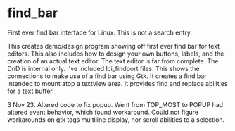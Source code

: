 # find_bar
First ever find bar interface for Linux. This is not a search entry.


  This creates demo/design program showing off first ever find bar for
text editors. This also includes how to design your own buttons, labels,
and the creation of an actual text editor. The text editor is far from
complete. The DnD is internal only.
  I've included lci_findport files. This shows the connections to make
use of a find bar using Gtk. It creates a find bar intended to
mount atop a textview area. It provides find and replace abilities for
a text buffer.

  3 Nov 23. Altered code to fix popup. Went from TOP_MOST to POPUP had
altered event behavior, which found workaround. Could not figure workarounds
on gtk tags multiline display, nor scroll abilities to a selection.
